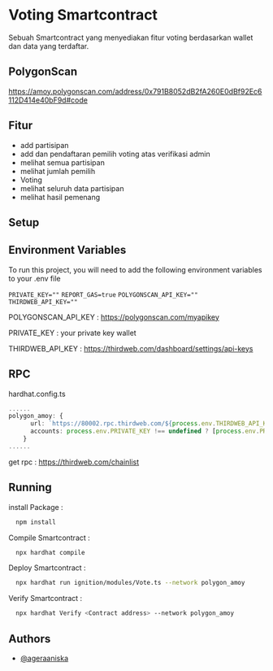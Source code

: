 
# Voting Smartcontract

Sebuah Smartcontract yang menyediakan fitur voting berdasarkan wallet dan data yang terdaftar.


## PolygonScan

https://amoy.polygonscan.com/address/0x791B8052dB2fA260E0dBf92Ec6112D414e40bF9d#code


## Fitur

- add partisipan
- add dan pendaftaran pemilih voting atas verifikasi admin
- melihat semua partisipan
- melihat jumlah pemilih
- Voting
- melihat seluruh data partisipan
- melihat hasil pemenang
## Setup

## Environment Variables

To run this project, you will need to add the following environment variables to your .env file

`PRIVATE_KEY=""`
`REPORT_GAS=true`
`POLYGONSCAN_API_KEY=""`
`THIRDWEB_API_KEY=""`


POLYGONSCAN_API_KEY : https://polygonscan.com/myapikey

PRIVATE_KEY : your private key wallet

THIRDWEB_API_KEY : https://thirdweb.com/dashboard/settings/api-keys

## RPC

hardhat.config.ts
```typescript
......
polygon_amoy: {
      url: `https://80002.rpc.thirdweb.com/${process.env.THIRDWEB_API_KEY}`,
      accounts: process.env.PRIVATE_KEY !== undefined ? [process.env.PRIVATE_KEY] : [],
    }
......
```

get rpc : https://thirdweb.com/chainlist




## Running

install Package :

```bash
  npm install
```

Compile Smartcontract :

```bash
  npx hardhat compile
```


Deploy Smartcontract :
```bash
  npx hardhat run ignition/modules/Vote.ts --network polygon_amoy
```

Verify Smartcontract :
```bash
  npx hardhat Verify <Contract address> --network polygon_amoy
```


## Authors

- [@ageraaniska](https://github.com/ageraaniska23)

